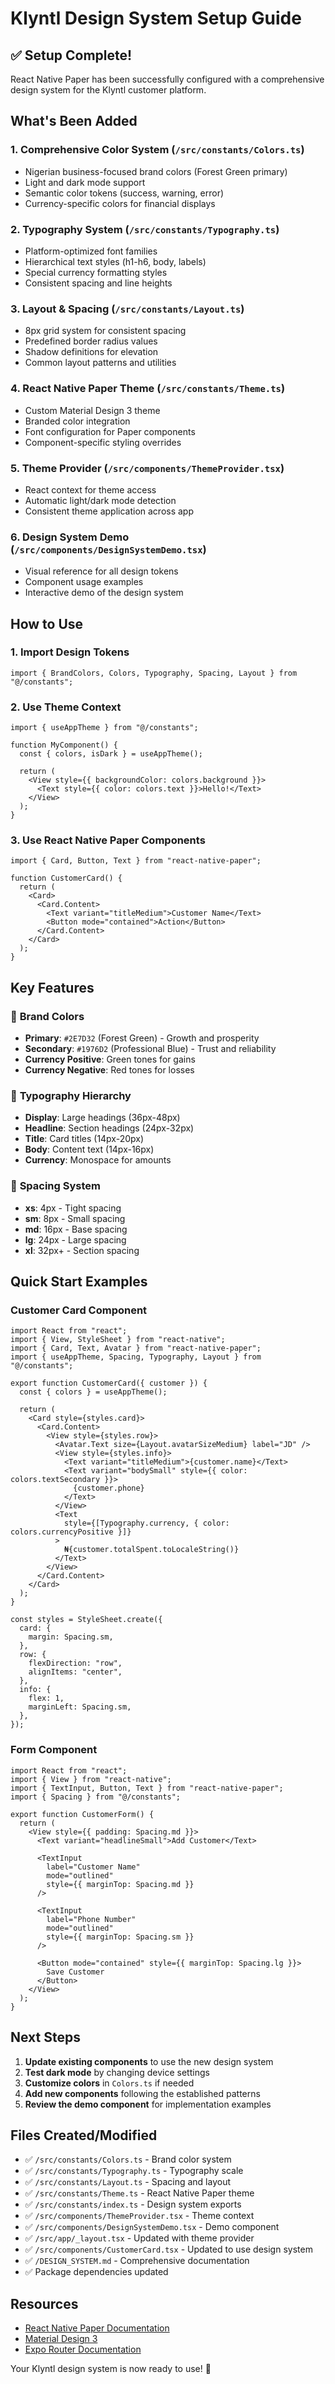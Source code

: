 # Klyntl Design System Setup Guide

## ✅ Setup Complete!

React Native Paper has been successfully configured with a comprehensive design system for the Klyntl customer platform.

## What's Been Added

### 1. **Comprehensive Color System** (`/src/constants/Colors.ts`)

- Nigerian business-focused brand colors (Forest Green primary)
- Light and dark mode support
- Semantic color tokens (success, warning, error)
- Currency-specific colors for financial displays

### 2. **Typography System** (`/src/constants/Typography.ts`)

- Platform-optimized font families
- Hierarchical text styles (h1-h6, body, labels)
- Special currency formatting styles
- Consistent spacing and line heights

### 3. **Layout & Spacing** (`/src/constants/Layout.ts`)

- 8px grid system for consistent spacing
- Predefined border radius values
- Shadow definitions for elevation
- Common layout patterns and utilities

### 4. **React Native Paper Theme** (`/src/constants/Theme.ts`)

- Custom Material Design 3 theme
- Branded color integration
- Font configuration for Paper components
- Component-specific styling overrides

### 5. **Theme Provider** (`/src/components/ThemeProvider.tsx`)

- React context for theme access
- Automatic light/dark mode detection
- Consistent theme application across app

### 6. **Design System Demo** (`/src/components/DesignSystemDemo.tsx`)

- Visual reference for all design tokens
- Component usage examples
- Interactive demo of the design system

## How to Use

### 1. Import Design Tokens

```tsx
import { BrandColors, Colors, Typography, Spacing, Layout } from "@/constants";
```

### 2. Use Theme Context

```tsx
import { useAppTheme } from "@/constants";

function MyComponent() {
  const { colors, isDark } = useAppTheme();

  return (
    <View style={{ backgroundColor: colors.background }}>
      <Text style={{ color: colors.text }}>Hello!</Text>
    </View>
  );
}
```

### 3. Use React Native Paper Components

```tsx
import { Card, Button, Text } from "react-native-paper";

function CustomerCard() {
  return (
    <Card>
      <Card.Content>
        <Text variant="titleMedium">Customer Name</Text>
        <Button mode="contained">Action</Button>
      </Card.Content>
    </Card>
  );
}
```

## Key Features

### 🎨 **Brand Colors**

- **Primary**: `#2E7D32` (Forest Green) - Growth and prosperity
- **Secondary**: `#1976D2` (Professional Blue) - Trust and reliability
- **Currency Positive**: Green tones for gains
- **Currency Negative**: Red tones for losses

### 📝 **Typography Hierarchy**

- **Display**: Large headings (36px-48px)
- **Headline**: Section headings (24px-32px)
- **Title**: Card titles (14px-20px)
- **Body**: Content text (14px-16px)
- **Currency**: Monospace for amounts

### 📏 **Spacing System**

- **xs**: 4px - Tight spacing
- **sm**: 8px - Small spacing
- **md**: 16px - Base spacing
- **lg**: 24px - Large spacing
- **xl**: 32px+ - Section spacing

## Quick Start Examples

### Customer Card Component

```tsx
import React from "react";
import { View, StyleSheet } from "react-native";
import { Card, Text, Avatar } from "react-native-paper";
import { useAppTheme, Spacing, Typography, Layout } from "@/constants";

export function CustomerCard({ customer }) {
  const { colors } = useAppTheme();

  return (
    <Card style={styles.card}>
      <Card.Content>
        <View style={styles.row}>
          <Avatar.Text size={Layout.avatarSizeMedium} label="JD" />
          <View style={styles.info}>
            <Text variant="titleMedium">{customer.name}</Text>
            <Text variant="bodySmall" style={{ color: colors.textSecondary }}>
              {customer.phone}
            </Text>
          </View>
          <Text
            style={[Typography.currency, { color: colors.currencyPositive }]}
          >
            ₦{customer.totalSpent.toLocaleString()}
          </Text>
        </View>
      </Card.Content>
    </Card>
  );
}

const styles = StyleSheet.create({
  card: {
    margin: Spacing.sm,
  },
  row: {
    flexDirection: "row",
    alignItems: "center",
  },
  info: {
    flex: 1,
    marginLeft: Spacing.sm,
  },
});
```

### Form Component

```tsx
import React from "react";
import { View } from "react-native";
import { TextInput, Button, Text } from "react-native-paper";
import { Spacing } from "@/constants";

export function CustomerForm() {
  return (
    <View style={{ padding: Spacing.md }}>
      <Text variant="headlineSmall">Add Customer</Text>

      <TextInput
        label="Customer Name"
        mode="outlined"
        style={{ marginTop: Spacing.md }}
      />

      <TextInput
        label="Phone Number"
        mode="outlined"
        style={{ marginTop: Spacing.sm }}
      />

      <Button mode="contained" style={{ marginTop: Spacing.lg }}>
        Save Customer
      </Button>
    </View>
  );
}
```

## Next Steps

1. **Update existing components** to use the new design system
2. **Test dark mode** by changing device settings
3. **Customize colors** in `Colors.ts` if needed
4. **Add new components** following the established patterns
5. **Review the demo component** for implementation examples

## Files Created/Modified

- ✅ `/src/constants/Colors.ts` - Brand color system
- ✅ `/src/constants/Typography.ts` - Typography scale
- ✅ `/src/constants/Layout.ts` - Spacing and layout
- ✅ `/src/constants/Theme.ts` - React Native Paper theme
- ✅ `/src/constants/index.ts` - Design system exports
- ✅ `/src/components/ThemeProvider.tsx` - Theme context
- ✅ `/src/components/DesignSystemDemo.tsx` - Demo component
- ✅ `/src/app/_layout.tsx` - Updated with theme provider
- ✅ `/src/components/CustomerCard.tsx` - Updated to use design system
- ✅ `/DESIGN_SYSTEM.md` - Comprehensive documentation
- ✅ Package dependencies updated

## Resources

- [React Native Paper Documentation](https://reactnativepaper.com/)
- [Material Design 3](https://m3.material.io/)
- [Expo Router Documentation](https://docs.expo.dev/router/introduction/)

Your Klyntl design system is now ready to use! 🎉
